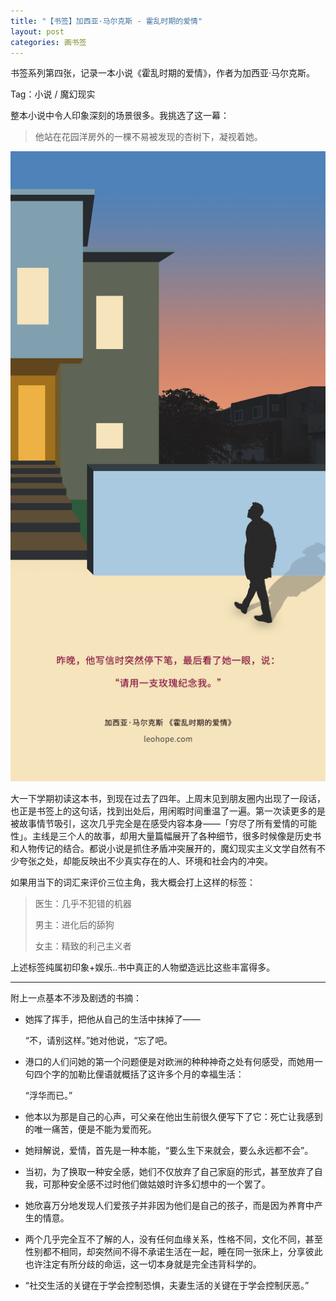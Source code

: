 ```yaml
---
title: "【书签】加西亚·马尔克斯 - 霍乱时期的爱情"
layout: post
categories: 画书签
---
```


<!-- more -->

书签系列第四张，记录一本小说《霍乱时期的爱情》，作者为加西亚·马尔克斯。

Tag：小说 / 魔幻现实

整本小说中令人印象深刻的场景很多。我挑选了这一幕：

> 他站在花园洋房外的一棵不易被发现的杏树下，凝视着她。



![](https://github.com/HusterHope/blogimage/raw/master/20190421.jpg)



大一下学期初读这本书，到现在过去了四年。上周末见到朋友圈内出现了一段话，也正是书签上的这句话，找到出处后，用闲暇时间重温了一遍。第一次读更多的是被故事情节吸引，这次几乎完全是在感受内容本身——「穷尽了所有爱情的可能性」。主线是三个人的故事，却用大量篇幅展开了各种细节，很多时候像是历史书和人物传记的结合。都说小说是抓住矛盾冲突展开的，魔幻现实主义文学自然有不少夸张之处，却能反映出不少真实存在的人、环境和社会内的冲突。

如果用当下的词汇来评价三位主角，我大概会打上这样的标签：

> 医生：几乎不犯错的机器
>
> 男主：进化后的舔狗
>
> 女主：精致的利己主义者



上述标签纯属初印象+娱乐..书中真正的人物塑造远比这些丰富得多。

---

附上一点基本不涉及剧透的书摘：



* 她挥了挥手，把他从自己的生活中抹掉了——

  “不，请别这样。”她对他说，“忘了吧。

* 港口的人们问她的第一个问题便是对欧洲的种种神奇之处有何感受，而她用一句四个字的加勒比俚语就概括了这许多个月的幸福生活：

  “浮华而已。”

* 他本以为那是自己的心声，可父亲在他出生前很久便写下了它：死亡让我感到的唯一痛苦，便是不能为爱而死。

* 她辩解说，爱情，首先是一种本能，“要么生下来就会，要么永远都不会”。

* 当初，为了换取一种安全感，她们不仅放弃了自己家庭的形式，甚至放弃了自我，可那种安全感不过时他们做姑娘时许多幻想中的一个罢了。

* 她欣喜万分地发现人们爱孩子并非因为他们是自己的孩子，而是因为养育中产生的情意。

* 两个几乎完全互不了解的人，没有任何血缘关系，性格不同，文化不同，甚至性别都不相同，却突然间不得不承诺生活在一起，睡在同一张床上，分享彼此也许注定有所分歧的命运，这一切本身就是完全违背科学的。

* “社交生活的关键在于学会控制恐惧，夫妻生活的关键在于学会控制厌恶。”

